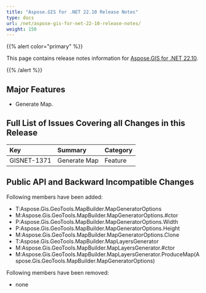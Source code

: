 ```yaml
---
title: "Aspose.GIS for .NET 22.10 Release Notes"
type: docs
url: /net/aspose-gis-for-net-22-10-release-notes/
weight: 150
---
```


{{% alert color="primary" %}} 

This page contains release notes information for [Aspose.GIS for .NET 22.10](https://www.nuget.org/packages/Aspose.GIS/22.10.0).

{{% /alert %}} 
## **Major Features**
- Generate Map. 
## **Full List of Issues Covering all Changes in this Release**

|**Key**|**Summary**|**Category**|
| :- | :- | :- |
|GISNET-1371|Generate Map|Feature|
## **Public API and Backward Incompatible Changes**
Following members have been added:

- T:Aspose.Gis.GeoTools.MapBuilder.MapGeneratorOptions
- M:Aspose.Gis.GeoTools.MapBuilder.MapGeneratorOptions.#ctor
- P:Aspose.Gis.GeoTools.MapBuilder.MapGeneratorOptions.Width
- P:Aspose.Gis.GeoTools.MapBuilder.MapGeneratorOptions.Height
- M:Aspose.Gis.GeoTools.MapBuilder.MapGeneratorOptions.Clone
- T:Aspose.Gis.GeoTools.MapBuilder.MapLayersGenerator
- M:Aspose.Gis.GeoTools.MapBuilder.MapLayersGenerator.#ctor
- M:Aspose.Gis.GeoTools.MapBuilder.MapLayersGenerator.ProduceMap(Aspose.Gis.GeoTools.MapBuilder.MapGeneratorOptions)

Following members have been removed:

- none